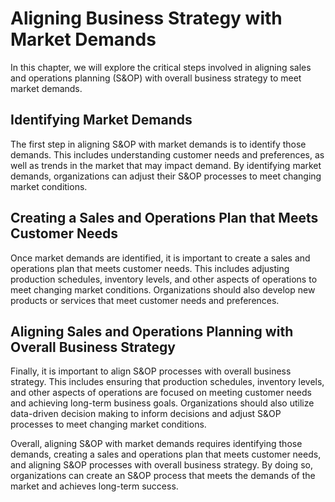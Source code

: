 Aligning Business Strategy with Market Demands
==============================================

In this chapter, we will explore the critical steps involved in aligning sales and operations planning (S&OP) with overall business strategy to meet market demands.

Identifying Market Demands
--------------------------

The first step in aligning S&OP with market demands is to identify those demands. This includes understanding customer needs and preferences, as well as trends in the market that may impact demand. By identifying market demands, organizations can adjust their S&OP processes to meet changing market conditions.

Creating a Sales and Operations Plan that Meets Customer Needs
--------------------------------------------------------------

Once market demands are identified, it is important to create a sales and operations plan that meets customer needs. This includes adjusting production schedules, inventory levels, and other aspects of operations to meet changing market conditions. Organizations should also develop new products or services that meet customer needs and preferences.

Aligning Sales and Operations Planning with Overall Business Strategy
---------------------------------------------------------------------

Finally, it is important to align S&OP processes with overall business strategy. This includes ensuring that production schedules, inventory levels, and other aspects of operations are focused on meeting customer needs and achieving long-term business goals. Organizations should also utilize data-driven decision making to inform decisions and adjust S&OP processes to meet changing market conditions.

Overall, aligning S&OP with market demands requires identifying those demands, creating a sales and operations plan that meets customer needs, and aligning S&OP processes with overall business strategy. By doing so, organizations can create an S&OP process that meets the demands of the market and achieves long-term success.
